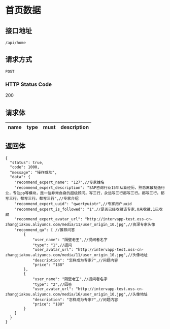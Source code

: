 # 首页数据

## 接口地址

`/api/home`

## 请求方式

`POST`

### HTTP Status Code

200

## 请求体

| name     | type     | must     | description |
|----------|:--------:|:--------:|:--------:|



## 返回体

```json5
{
  "status": true,
  "code": 1000,
  "message": "操作成功",
  "data": {
    "recommend_expert_name": "127",//专家姓名
    "recommend_expert_description": "SAP咨询行业15年从业经历，熟悉离散制造行业，专注pp等模块，是一位非常自身的超级顾问。写三行，永远写三行都写三行。都写三行。都写三行。都写三行。都写三行",//专家介绍
    "recommend_expert_uuid": "qwertyuiotr",//专家用户uuid
    "recommend_expert_is_followed": "1",//是否已经收藏该专家,0未收藏,1已收藏
    "recommend_expert_avatar_url": "http://intervapp-test.oss-cn-zhangjiakou.aliyuncs.com/media/11/user_origin_10.jpg",//资深专家头像
    "recommend_qa": [ //推荐问答
        {
            "user_name": "隔壁老王",//提问者名字
            "type": "1",//提问
            "user_avatar_url": "http://intervapp-test.oss-cn-zhangjiakou.aliyuncs.com/media/11/user_origin_10.jpg",//头像地址
            "description": "怎样成为专家?",//问题内容
            "price": "188"
        },
        {
            "user_name": "隔壁老王",//提问者名字
            "type": "2",//回答
            "user_avatar_url": "http://intervapp-test.oss-cn-zhangjiakou.aliyuncs.com/media/16/user_origin_10.jpg",//头像地址
            "description": "怎样成为专家?",//问题内容
            "price": "188"
        }
    ]
  }
}
``` 

